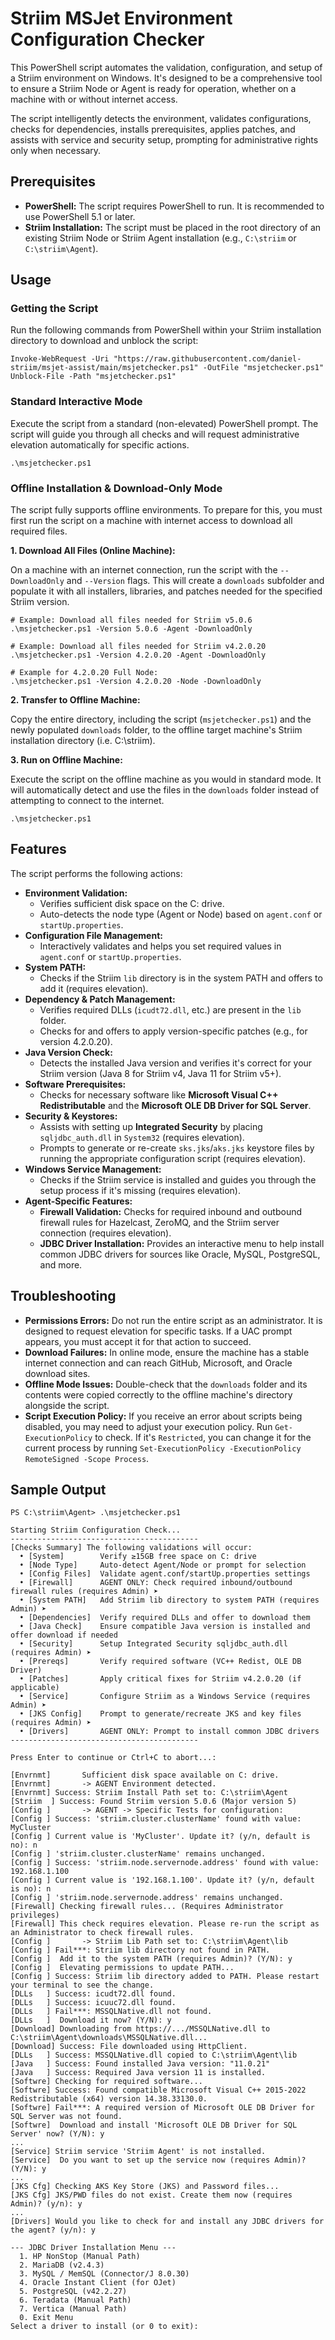 # Striim MSJet Environment Configuration Checker

This PowerShell script automates the validation, configuration, and setup of a Striim environment on Windows. It's designed to be a comprehensive tool to ensure a Striim Node or Agent is ready for operation, whether on a machine with or without internet access.

The script intelligently detects the environment, validates configurations, checks for dependencies, installs prerequisites, applies patches, and assists with service and security setup, prompting for administrative rights only when necessary.

## Prerequisites

- **PowerShell:** The script requires PowerShell to run. It is recommended to use PowerShell 5.1 or later.
- **Striim Installation:** The script must be placed in the root directory of an existing Striim Node or Striim Agent installation (e.g., `C:\striim` or `C:\striim\Agent`).

## Usage

### Getting the Script

Run the following commands from PowerShell within your Striim installation directory to download and unblock the script:

```
Invoke-WebRequest -Uri "https://raw.githubusercontent.com/daniel-striim/msjet-assist/main/msjetchecker.ps1" -OutFile "msjetchecker.ps1"
Unblock-File -Path "msjetchecker.ps1"
```

### Standard Interactive Mode

Execute the script from a standard (non-elevated) PowerShell prompt. The script will guide you through all checks and will request administrative elevation automatically for specific actions.

```
.\msjetchecker.ps1
```

### Offline Installation & Download-Only Mode

The script fully supports offline environments. To prepare for this, you must first run the script on a machine with internet access to download all required files.

**1. Download All Files (Online Machine):**

On a machine with an internet connection, run the script with the `--DownloadOnly` and `--Version` flags. This will create a `downloads` subfolder and populate it with all installers, libraries, and patches needed for the specified Striim version.

```
# Example: Download all files needed for Striim v5.0.6
.\msjetchecker.ps1 -Version 5.0.6 -Agent -DownloadOnly

# Example: Download all files needed for Striim v4.2.0.20
.\msjetchecker.ps1 -Version 4.2.0.20 -Agent -DownloadOnly

# Example for 4.2.0.20 Full Node:
.\msjetchecker.ps1 -Version 4.2.0.20 -Node -DownloadOnly
```

**2. Transfer to Offline Machine:**

Copy the entire directory, including the script (`msjetchecker.ps1`) and the newly populated `downloads` folder, to the offline target machine's Striim installation directory (i.e. C:\striim).

**3. Run on Offline Machine:**

Execute the script on the offline machine as you would in standard mode. It will automatically detect and use the files in the `downloads` folder instead of attempting to connect to the internet.

```
.\msjetchecker.ps1
```

## Features

The script performs the following actions:

- **Environment Validation:**
    - Verifies sufficient disk space on the C: drive.
    - Auto-detects the node type (Agent or Node) based on `agent.conf` or `startUp.properties`.
- **Configuration File Management:**
    - Interactively validates and helps you set required values in `agent.conf` or `startUp.properties`.
- **System PATH:**
    - Checks if the Striim `lib` directory is in the system PATH and offers to add it (requires elevation).
- **Dependency & Patch Management:**
    - Verifies required DLLs (`icudt72.dll`, etc.) are present in the `lib` folder.
    - Checks for and offers to apply version-specific patches (e.g., for version 4.2.0.20).
- **Java Version Check:**
    - Detects the installed Java version and verifies it's correct for your Striim version (Java 8 for Striim v4, Java 11 for Striim v5+).
- **Software Prerequisites:**
    - Checks for necessary software like **Microsoft Visual C++ Redistributable** and the **Microsoft OLE DB Driver for SQL Server**.
- **Security & Keystores:**
    - Assists with setting up **Integrated Security** by placing `sqljdbc_auth.dll` in `System32` (requires elevation).
    - Prompts to generate or re-create `sks.jks`/`aks.jks` keystore files by running the appropriate configuration script (requires elevation).
- **Windows Service Management:**
    - Checks if the Striim service is installed and guides you through the setup process if it's missing (requires elevation).
- **Agent-Specific Features:**
    - **Firewall Validation:** Checks for required inbound and outbound firewall rules for Hazelcast, ZeroMQ, and the Striim server connection (requires elevation).
    - **JDBC Driver Installation:** Provides an interactive menu to help install common JDBC drivers for sources like Oracle, MySQL, PostgreSQL, and more.

## Troubleshooting

- **Permissions Errors:** Do not run the entire script as an administrator. It is designed to request elevation for specific tasks. If a UAC prompt appears, you must accept it for that action to succeed.
- **Download Failures:** In online mode, ensure the machine has a stable internet connection and can reach GitHub, Microsoft, and Oracle download sites.
- **Offline Mode Issues:** Double-check that the `downloads` folder and its contents were copied correctly to the offline machine's directory alongside the script.
- **Script Execution Policy:** If you receive an error about scripts being disabled, you may need to adjust your execution policy. Run `Get-ExecutionPolicy` to check. If it's `Restricted`, you can change it for the current process by running `Set-ExecutionPolicy -ExecutionPolicy RemoteSigned -Scope Process`.

## Sample Output

```
PS C:\striim\Agent> .\msjetchecker.ps1

Starting Striim Configuration Check...
------------------------------------------
[Checks Summary] The following validations will occur:
  • [System]        Verify ≥15GB free space on C: drive
  • [Node Type]     Auto-detect Agent/Node or prompt for selection
  • [Config Files]  Validate agent.conf/startUp.properties settings
  • [Firewall]      AGENT ONLY: Check required inbound/outbound firewall rules (requires Admin) ➤
  • [System PATH]   Add Striim lib directory to system PATH (requires Admin) ➤
  • [Dependencies]  Verify required DLLs and offer to download them
  • [Java Check]    Ensure compatible Java version is installed and offer download if needed
  • [Security]      Setup Integrated Security sqljdbc_auth.dll (requires Admin) ➤
  • [Prereqs]       Verify required software (VC++ Redist, OLE DB Driver)
  • [Patches]       Apply critical fixes for Striim v4.2.0.20 (if applicable)
  • [Service]       Configure Striim as a Windows Service (requires Admin) ➤
  • [JKS Config]    Prompt to generate/recreate JKS and key files (requires Admin) ➤
  • [Drivers]       AGENT ONLY: Prompt to install common JDBC drivers
------------------------------------------

Press Enter to continue or Ctrl+C to abort...:

[Envrnmt]       Sufficient disk space available on C: drive.
[Envrnmt]       -> AGENT Environment detected.
[Envrnmt] Success: Striim Install Path set to: C:\striim\Agent
[Striim  ] Success: Found Striim version 5.0.6 (Major version 5)
[Config ]       -> AGENT -> Specific Tests for configuration:
[Config ] Success: 'striim.cluster.clusterName' found with value: MyCluster
[Config ] Current value is 'MyCluster'. Update it? (y/n, default is no): n
[Config ] 'striim.cluster.clusterName' remains unchanged.
[Config ] Success: 'striim.node.servernode.address' found with value: 192.168.1.100
[Config ] Current value is '192.168.1.100'. Update it? (y/n, default is no): n
[Config ] 'striim.node.servernode.address' remains unchanged.
[Firewall] Checking firewall rules... (Requires Administrator privileges)
[Firewall] This check requires elevation. Please re-run the script as an Administrator to check firewall rules.
[Config ]       -> Striim Lib Path set to: C:\striim\Agent\lib
[Config ] Fail***: Striim lib directory not found in PATH.
[Config ]  Add it to the system PATH (requires Admin)? (Y/N): y
[Config ]  Elevating permissions to update PATH...
[Config ] Success: Striim lib directory added to PATH. Please restart your terminal to see the change.
[DLLs   ] Success: icudt72.dll found.
[DLLs   ] Success: icuuc72.dll found.
[DLLs   ] Fail***: MSSQLNative.dll not found.
[DLLs   ]  Download it now? (Y/N): y
[Download] Downloading from https://.../MSSQLNative.dll to C:\striim\Agent\downloads\MSSQLNative.dll...
[Download] Success: File downloaded using HttpClient.
[DLLs   ] Success: MSSQLNative.dll copied to C:\striim\Agent\lib
[Java   ] Success: Found installed Java version: "11.0.21"
[Java   ] Success: Required Java version 11 is installed.
[Softwre] Checking for required software...
[Softwre] Success: Found compatible Microsoft Visual C++ 2015-2022 Redistributable (x64) version 14.38.33130.0.
[Softwre] Fail***: A required version of Microsoft OLE DB Driver for SQL Server was not found.
[Softwre]  Download and install 'Microsoft OLE DB Driver for SQL Server' now? (Y/N): y
...
[Service] Striim service 'Striim Agent' is not installed.
[Service]  Do you want to set up the service now (requires Admin)? (Y/N): y
...
[JKS Cfg] Checking AKS Key Store (JKS) and Password files...
[JKS Cfg] JKS/PWD files do not exist. Create them now (requires Admin)? (y/n): y
...
[Drivers] Would you like to check for and install any JDBC drivers for the agent? (y/n): y

--- JDBC Driver Installation Menu ---
  1. HP NonStop (Manual Path)
  2. MariaDB (v2.4.3)
  3. MySQL / MemSQL (Connector/J 8.0.30)
  4. Oracle Instant Client (for OJet)
  5. PostgreSQL (v42.2.27)
  6. Teradata (Manual Path)
  7. Vertica (Manual Path)
  0. Exit Menu
Select a driver to install (or 0 to exit):
```